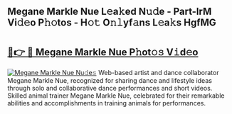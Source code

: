 ## Megane Markle Nue L𝚎a𝚔ed N𝚞𝚍e - Part-lrM Vi𝚍𝚎o P𝚑𝚘tos - H𝚘𝚝 O𝚗𝚕yf𝚊ns L𝚎a𝚔s HgfMG

# <h2><a href="http://kf8d3v.oniu.top/?m=Megane+Markle+Nue">🔗👉 🔴 Megane Markle Nue P𝚑ot𝚘𝚜 V𝚒d𝚎o</a></h2>

[![Megane Markle Nue Nu𝚍e𝚜](https://i.imgur.com/0qMVB7G.gif)](http://kf8d3v.oniu.top/?m=Megane+Markle+Nue)
Web-based artist and dance collaborator Megane Markle Nue, recognized for sharing dance and lifestyle ideas through solo and collaborative dance performances and short videos. Skilled animal trainer Megane Markle Nue, celebrated for their remarkable abilities and accomplishments in training animals for performances.  
